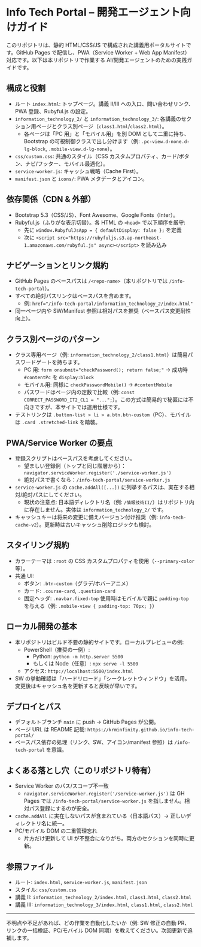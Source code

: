 # Info Tech Portal – 開発エージェント向けガイド

このリポジトリは、静的 HTML/CSS/JS で構成された講義用ポータルサイトです。GitHub Pages で配信し、PWA（Service Worker + Web App Manifest）対応です。以下は本リポジトリで作業する AI/開発エージェントのための実践ガイドです。

## 構成と役割
- ルート `index.html`: トップページ。講義 II/III への入口、問い合わせリンク、PWA 登録、Rubyful.js の設定。
- `information_technology_2/` と `information_technology_3/`: 各講義のセクション用ページとクラス別ページ（`class1.html`/`class2.html`）。
  - 各ページは「PC 用」と「モバイル用」を別 DOM として二重に持ち、Bootstrap の可視制御クラスで出し分けます（例: `.pc-view.d-none.d-lg-block`, `.mobile-view.d-lg-none`）。
- `css/custom.css`: 共通のスタイル（CSS カスタムプロパティ、カード/ボタン、ナビ/フッター、モバイル最適化）。
- `service-worker.js`: キャッシュ戦略（Cache First）。
- `manifest.json` と `icons/`: PWA メタデータとアイコン。

## 依存関係（CDN & 外部）
- Bootstrap 5.3（CSS/JS）、Font Awesome、Google Fonts（Inter）。
- Rubyful.js（ふりがな表示切替）。各 HTML の `<head>` で以下順序を厳守:
  - 先に `window.RubyfulJsApp = { defaultDisplay: false };` を定義
  - 次に `<script src="https://rubyfuljs.s3.ap-northeast-1.amazonaws.com/rubyful.js" async></script>` を読み込み

## ナビゲーションとリンク規約
- GitHub Pages のベースパスは `/<repo-name>`（本リポジトリでは `/info-tech-portal`）。
- すべての絶対パスリンクはベースパスを含めます。
  - 例: `href="/info-tech-portal/information_technology_2/index.html"`
- 同一ページ内や SW/Manifest 参照は相対パスを推奨（ベースパス変更耐性向上）。

## クラス別ページのパターン
- クラス専用ページ（例: `information_technology_2/class1.html`）は簡易パスワードゲートを持ちます。
  - PC 用: `form onsubmit="checkPassword(); return false;"` → 成功時 `#contentPc` を `display:block`
  - モバイル用: 同様に `checkPasswordMobile()` → `#contentMobile`
  - パスワードはページ内の定数で比較（例: `const CORRECT_PASSWORD_IT2_CL1 = "...";`）。この方式は簡易的で秘匿には不向きですが、本サイトでは運用仕様です。
- テストリンクは `.button-list > li > a.btn.btn-custom`（PC）、モバイルは `.card .stretched-link` を踏襲。

## PWA/Service Worker の要点
- 登録スクリプトはベースパスを考慮してください。
  - 望ましい登録例（トップと同じ階層から）：`navigator.serviceWorker.register('./service-worker.js')`
  - 絶対パスで書くなら：`/info-tech-portal/service-worker.js`
- `service-worker.js` の `cache.addAll([...])` に列挙するパスは、実在する相対/絶対パスにしてください。
  - 現状の注意点: 日本語ディレクトリ名（例: `/情報技術II/`）はリポジトリ内に存在しません。実体は `information_technology_2/` です。
- キャッシュキーは将来の変更に備えバージョン付け推奨（例: `info-tech-cache-v2`）。更新時は古いキャッシュ削除ロジックも検討。

## スタイリング規約
- カラーテーマは `:root` の CSS カスタムプロパティを使用（`--primary-color` 等）。
- 共通 UI:
  - ボタン: `.btn-custom`（グラデ/ホバーアニメ）
  - カード: `.course-card`, `.question-card`
  - 固定ヘッダ: `.navbar.fixed-top` 使用時はモバイルで親に `padding-top` を与える（例: `.mobile-view { padding-top: 70px; }`）

## ローカル開発の基本
- 本リポジトリはビルド不要の静的サイトです。ローカルプレビューの例:
  - PowerShell（推奨の一例）:
    - Python: `python -m http.server 5500`
    - もしくは Node（任意）: `npx serve -l 5500`
  - アクセス: `http://localhost:5500/index.html`
- SW の挙動確認は「ハードリロード」「シークレットウィンドウ」を活用。変更後はキャッシュ名を更新すると反映が早いです。

## デプロイとパス
- デフォルトブランチ `main` に push → GitHub Pages が公開。
- ページ URL は README 記載: `https://krminfinity.github.io/info-tech-portal/`
- ベースパス依存の処理（リンク、SW、アイコン/manifest 参照）は `/info-tech-portal` を意識。

## よくある落とし穴（このリポジトリ特有）
- Service Worker のパス/スコープ不一致
  - `navigator.serviceWorker.register('/service-worker.js')` は GH Pages では `/info-tech-portal/service-worker.js` を指しません。相対パス登録にするのが安全。
- `cache.addAll` に実在しないパスが含まれている（日本語パス）→ 正しいディレクトリ名に統一。
- PC/モバイル DOM の二重管理忘れ
  - 片方だけ更新して UI が不整合になりがち。両方のセクションを同時に更新。

## 参照ファイル
- ルート: `index.html`, `service-worker.js`, `manifest.json`
- スタイル: `css/custom.css`
- 講義 II: `information_technology_2/index.html`, `class1.html`, `class2.html`
- 講義 III: `information_technology_3/index.html`, `class1.html`, `class2.html`

---
不明点や不足があれば、どの作業を自動化したいか（例: SW 修正の自動 PR、リンクの一括検証、PC/モバイル DOM 同期）を教えてください。次回更新で追補します。
